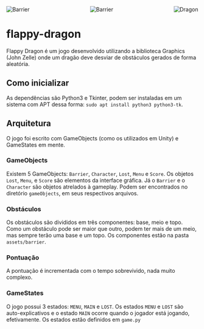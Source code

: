 <p align="center">
    <img align="left" src="https://raw.githubusercontent.com/razuos/flappy-dragon/main/assets/barrier/bottom.png" alt="Barrier">
    <img src="https://raw.githubusercontent.com/razuos/flappy-dragon/main/assets/barrier/top.png" alt="Barrier">
    <img align="right" src="https://raw.githubusercontent.com/razuos/flappy-dragon/main/assets/character/character.png" alt="Dragon">
</p>

# flappy-dragon

Flappy Dragon é um jogo desenvolvido utilizando a biblioteca Graphics (John Zelle) onde um dragão deve desviar de obstáculos gerados de forma aleatória.

## Como inicializar

As dependências são Python3 e Tkinter, podem ser instaladas em um sistema com APT dessa forma: `sudo apt install python3 python3-tk`.

## Arquitetura

O jogo foi escrito com GameObjects (como os utilizados em Unity) e GameStates em mente.

### GameObjects

Existem 5 GameObjects: `Barrier`, `Character`, `Lost`, `Menu` e `Score`. Os objetos `Lost`, `Menu`, e `Score` são elementos da interface gráfica. Já o `Barrier` e o `Character` são objetos atrelados à gameplay. Podem ser encontrados no diretório `gameObjects`, em seus respectivos arquivos.

### Obstáculos

Os obstáculos são divididos em três componentes: base, meio e topo. Como um obstáculo pode ser maior que outro, podem ter mais de um meio, mas sempre terão uma base e um topo. Os componentes estão na pasta `assets/barrier`.

### Pontuação

A pontuação é incrementada com o tempo sobrevivido, nada muito complexo.

### GameStates

O jogo possui 3 estados: `MENU`, `MAIN` e `LOST`. Os estados `MENU` e `LOST` são auto-explicativos e o estado `MAIN` ocorre quando o jogador está jogando, efetivamente. Os estados estão definidos em `game.py`
